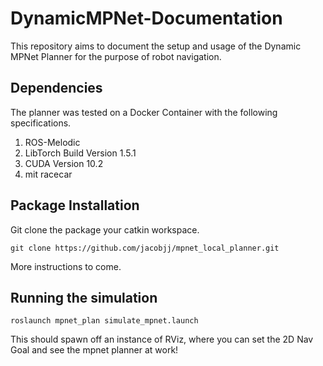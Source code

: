 # DynamicMPNet-Documentation

This repository aims to document the setup and usage of the Dynamic MPNet Planner for the purpose of robot navigation.

## Dependencies

The planner was tested on a Docker Container with the following specifications.

1. ROS-Melodic
2. LibTorch Build Version 1.5.1
3. CUDA Version 10.2
4. mit racecar
   
## Package Installation
Git clone the package your catkin workspace.

```
git clone https://github.com/jacobjj/mpnet_local_planner.git
```
More instructions to come.

## Running the simulation

```
roslaunch mpnet_plan simulate_mpnet.launch
```

This should spawn off an instance of RViz, where you can set the 2D Nav Goal and see the mpnet planner at work!

   
   
   


